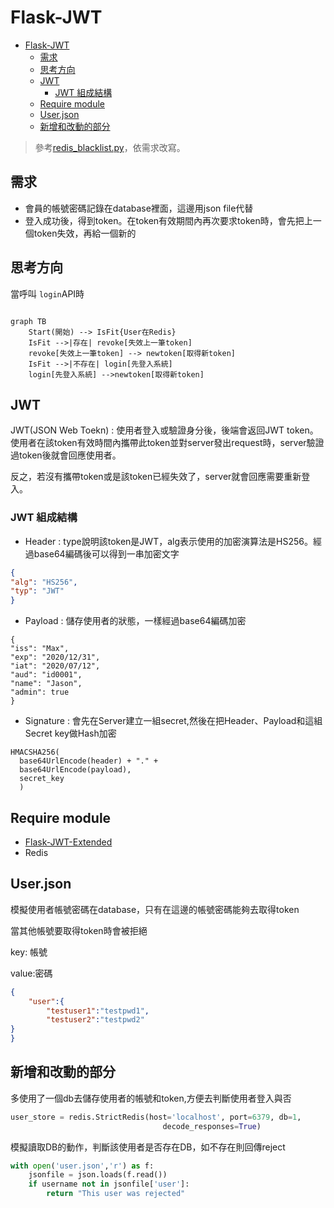 # Flask-JWT

- [Flask-JWT](#flask-jwt)
  - [需求](#需求)
  - [思考方向](#思考方向)
  - [JWT](#jwt)
    - [JWT 組成結構](#jwt-組成結構)
  - [Require module](#require-module)
  - [User.json](#userjson)
  - [新增和改動的部分](#新增和改動的部分)

> 參考[redis_blacklist.py](https://github.com/vimalloc/flask-jwt-extended/blob/master/examples/redis_blacklist.py)，依需求改寫。

需求
---
- 會員的帳號密碼記錄在database裡面，這邊用json file代替
- 登入成功後，得到token。在token有效期間內再次要求token時，會先把上一個token失效，再給一個新的

思考方向
---
當呼叫 ```login```API時

```mermaid

graph TB
    Start(開始) --> IsFit{User在Redis}
    IsFit -->|存在| revoke[失效上一筆token]
    revoke[失效上一筆token] --> newtoken[取得新token]
    IsFit -->|不存在| login[先登入系統]
    login[先登入系統] -->newtoken[取得新token]

```



JWT
---
JWT(JSON Web Toekn) : 使用者登入或驗證身分後，後端會返回JWT token。使用者在該token有效時間內攜帶此token並對server發出request時，server驗證過token後就會回應使用者。

反之，若沒有攜帶token或是該token已經失效了，server就會回應需要重新登入。

### JWT 組成結構
- Header : type說明該token是JWT，alg表示使用的加密演算法是HS256。經過base64編碼後可以得到一串加密文字
```json
{
"alg": "HS256",
"typ": "JWT"
}
```
- Payload : 儲存使用者的狀態，一樣經過base64編碼加密

```
{
"iss": "Max",
"exp": "2020/12/31",
"iat": "2020/07/12",
"aud": "id0001",
"name": "Jason",
"admin": true
}
```

- Signature : 會先在Server建立一組secret,然後在把Header、Payload和這組Secret key做Hash加密

```
HMACSHA256(
  base64UrlEncode(header) + "." +
  base64UrlEncode(payload),
  secret_key
  )
```

Require module
---
- [Flask-JWT-Extended](https://github.com/vimalloc/flask-jwt-extended)
- Redis


User.json
---
模擬使用者帳號密碼在database，只有在這邊的帳號密碼能夠去取得token

當其他帳號要取得token時會被拒絕

key: 帳號

value:密碼
```json
{
    "user":{
        "testuser1":"testpwd1",
        "testuser2":"testpwd2"
}
}
```

新增和改動的部分
---

多使用了一個db去儲存使用者的帳號和token,方便去判斷使用者登入與否
```python
user_store = redis.StrictRedis(host='localhost', port=6379, db=1,
                                  decode_responses=True)
```

模擬讀取DB的動作，判斷該使用者是否存在DB，如不存在則回傳reject
```python
with open('user.json','r') as f:
    jsonfile = json.loads(f.read())
    if username not in jsonfile['user']:
        return "This user was rejected"
```


